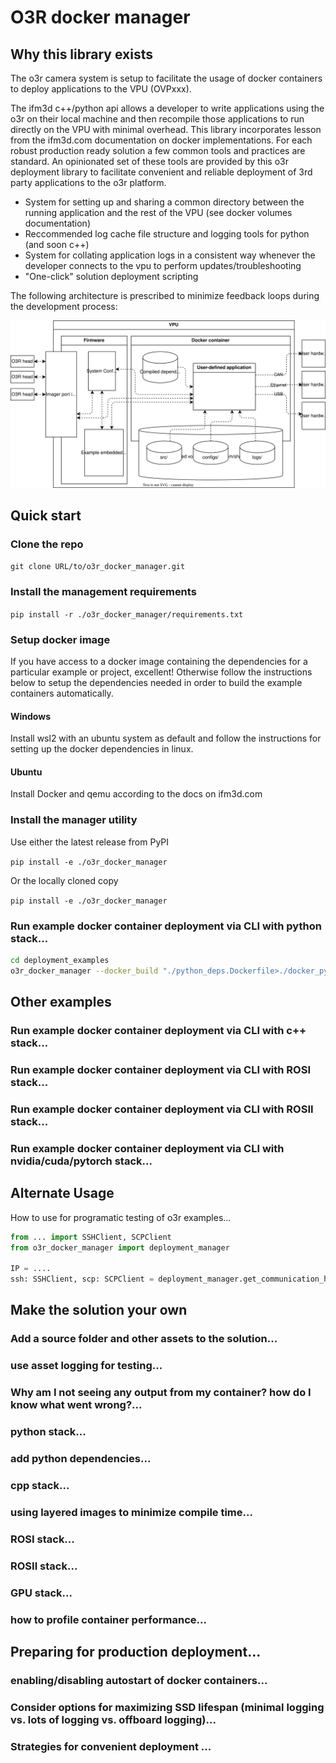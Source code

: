 # O3R docker manager

## Why this library exists

The o3r camera system is setup to facilitate the usage of docker containers to deploy applications to the VPU (OVPxxx).

The ifm3d c++/python api allows a developer to write applications using the o3r on their local machine and then recompile those applications to run directly on the VPU with minimal overhead. This library incorporates lesson from the ifm3d.com documentation on docker implementations. For each robust production ready solution a few common tools and practices are standard. An opinionated set of these tools are provided by this o3r deployment library to facilitate convenient and reliable deployment of 3rd party applications to the o3r platform.

- System for setting up and sharing a common directory between the running application and the rest of the VPU (see docker volumes documentation)
- Reccommended log cache file structure and logging tools for python (and soon c++)
- System for collating application logs in a consistent way whenever the developer connects to the vpu to perform updates/troubleshooting
- "One-click" solution deployment scripting

The following architecture is prescribed to minimize feedback loops during the development process:

![](schematic.drawio.svg)


## Quick start

### Clone the repo

`git clone URL/to/o3r_docker_manager.git`

### Install the management requirements

`pip install -r ./o3r_docker_manager/requirements.txt`

### Setup docker image

If you have access to a docker image containing the dependencies for a particular example or project, excellent! Otherwise follow the instructions below to setup the dependencies needed in order to build the example containers automatically.

#### Windows

Install wsl2 with an ubuntu system as default and follow the instructions for setting up the docker dependencies in linux.

#### Ubuntu

Install Docker and qemu according to the docs on ifm3d.com

### Install the manager utility

Use either the latest release from PyPI

`pip install -e ./o3r_docker_manager`

Or the locally cloned copy

`pip install -e ./o3r_docker_manager`

### Run example docker container deployment via CLI with python stack...

```sh
cd deployment_examples
o3r_docker_manager --docker_build "./python_deps.Dockerfile>./docker_python_deps.tar"
```

## Other examples

### Run example docker container deployment via CLI with c++ stack...

### Run example docker container deployment via CLI with ROSI stack...

### Run example docker container deployment via CLI with ROSII stack...

### Run example docker container deployment via CLI with nvidia/cuda/pytorch stack...

## Alternate Usage

How to use for programatic testing of o3r examples...

```python
from ... import SSHClient, SCPClient
from o3r_docker_manager import deployment_manager

IP = ....
ssh: SSHClient, scp: SCPClient = deployment_manager.get_communication_handles(IP)
```

## Make the solution your own

### Add a source folder and other assets to the solution...

### use asset logging for testing...

### Why am I not seeing any output from my container? how do I know what went wrong?...

### python stack...

###  add python dependencies...

### cpp stack...

###  using layered images to minimize compile time...

### ROSI stack...

### ROSII stack...

### GPU stack...

### how to profile container performance...



## Preparing for production deployment...

### enabling/disabling autostart of docker containers...

### Consider options for maximizing SSD lifespan (minimal logging vs. lots of logging vs. offboard logging)...

### Strategies for convenient deployment ...




